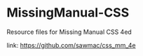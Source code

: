 # MissingManual-CSS
Resource files for Missing Manual CSS 4ed

link: https://github.com/sawmac/css_mm_4e
